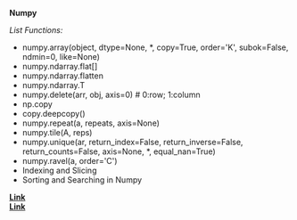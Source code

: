 **Numpy**

*List Functions:*
- numpy.array(object, dtype=None, \*, copy=True, order='K', subok=False, ndmin=0, like=None)
- numpy.ndarray.flat[]
- numpy.ndarray.flatten
- numpy.ndarray.T
- numpy.delete(arr, obj, axis=0) # 0:row; 1:column
- np.copy
- copy.deepcopy()
- numpy.repeat(a, repeats, axis=None)
- numpy.tile(A, reps)
- numpy.unique(ar, return_index=False, return_inverse=False, return_counts=False, axis=None, \*, equal_nan=True)
- numpy.ravel(a, order='C')
- Indexing and Slicing
- Sorting and Searching in Numpy

**[Link](https://numpy.org/doc/stable/reference/generated/numpy.array.html_)** <br/>
**[Link](https://numpy.org/doc/stable/reference/_)**

